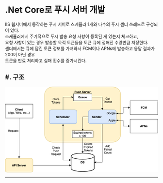 ﻿# .Net Core로 푸시 서버 개발

IIS 웹서버에서 동작하는 푸시 서버로 스케쥴러 1개와 다수의 푸시 센더 쓰레드로 구성되어 있다.   
스케쥴러에서 주기적으로 푸시 발송 요청 사항이 등록된 게 있는지 체크하고,   
요청 사항이 있는 경우 발송할 목적 토큰들을 토큰 큐에 정해진 수량만큼 저장한다.   
센더에서는 큐에 담긴 토큰 정보를 가져와서 FCM이나 APNs에 발송하고 응답 결과가 200이 아닌 경우   
토큰을 만료 처리하고 실패 횟수를 증가시킨다.

## #. 구조
![architect](./Images/Architect-Push.png)
<hr/>

